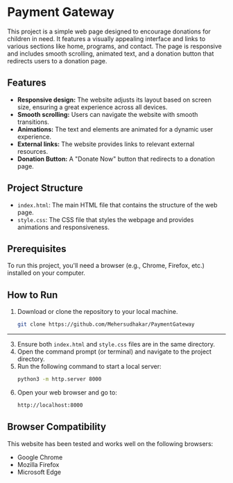 # Payment Gateway

This project is a simple web page designed to encourage donations for children in need. It features a visually appealing interface and links to various sections like home, programs, and contact. The page is responsive and includes smooth scrolling, animated text, and a donation button that redirects users to a donation page.

## Features

- **Responsive design:** The website adjusts its layout based on screen size, ensuring a great experience across all devices.
- **Smooth scrolling:** Users can navigate the website with smooth transitions.
- **Animations:** The text and elements are animated for a dynamic user experience.
- **External links:** The website provides links to relevant external resources.
- **Donation Button:** A "Donate Now" button that redirects to a donation page.

## Project Structure

- `index.html`: The main HTML file that contains the structure of the web page.
- `style.css`: The CSS file that styles the webpage and provides animations and responsiveness.

## Prerequisites

To run this project, you'll need a browser (e.g., Chrome, Firefox, etc.) installed on your computer.

## How to Run

1. Download or clone the repository to your local machine.
   ```bash
   git clone https://github.com/Mehersudhakar/PaymentGateway
--------
   
3. Ensure both `index.html` and `style.css` files are in the same directory.
4. Open the command prompt (or terminal) and navigate to the project directory.
5. Run the following command to start a local server:
   ```bash
   python3 -m http.server 8000
6. Open your web browser and go to:
   ```bash
   http://localhost:8000

## Browser Compatibility

This website has been tested and works well on the following browsers:

- Google Chrome
- Mozilla Firefox
- Microsoft Edge
